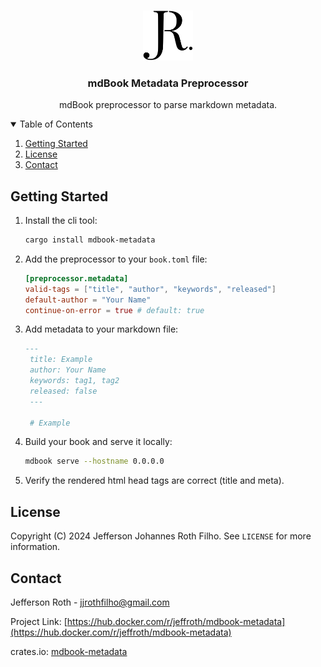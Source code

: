 <!-- PROJECT LOGO -->
<br />
<p align="center">
  <a href="https://github.com/jeffersonroth">
    <img src="https://raw.githubusercontent.com/jeffersonroth/common-assets/main/assets/images/logo.svg" alt="Logo" width="80" height="80">
  </a>

  <h3 align="center">mdBook Metadata Preprocessor</h3>

  <p align="center">
    mdBook preprocessor to parse markdown metadata.
  </p>
</p>

<!-- TABLE OF CONTENTS -->
<details open="open">
  <summary>Table of Contents</summary>
  <ol>
    <li><a href="#getting-started">Getting Started</a></li>
    <li><a href="#license">License</a></li>
    <li><a href="#contact">Contact</a></li>
  </ol>
</details>

<!-- GETTING STARTED -->

## Getting Started

1. Install the cli tool:

   ```sh
   cargo install mdbook-metadata
   ```

2. Add the preprocessor to your `book.toml` file:

   ```toml
   [preprocessor.metadata]
   valid-tags = ["title", "author", "keywords", "released"]
   default-author = "Your Name"
   continue-on-error = true # default: true
   ```

3. Add metadata to your markdown file:

   ```markdown
   ---
    title: Example
    author: Your Name
    keywords: tag1, tag2
    released: false
    ---

    # Example
   ```

4. Build your book and serve it locally:

   ```sh
   mdbook serve --hostname 0.0.0.0
   ```

5. Verify the rendered html head tags are correct (title and meta).

<!-- LICENSE -->

## License

Copyright (C) 2024 Jefferson Johannes Roth Filho. See `LICENSE` for more information.

<!-- CONTACT -->

## Contact

Jefferson Roth - <jjrothfilho@gmail.com>

Project Link: [https://hub.docker.com/r/jeffroth/mdbook-metadata](https://hub.docker.com/r/jeffroth/mdbook-metadata)

crates.io: [mdbook-metadata](https://crates.io/crates/mdbook-metadata)
